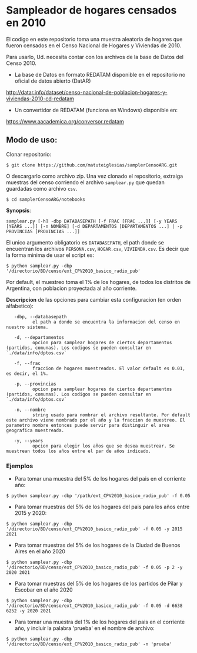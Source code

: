 # Sampleador de hogares censados en 2010

El codigo en este repositorio toma una muestra aleatoria de hogares que fueron censados en el Censo Nacional de Hogares y Viviendas de 2010. 

Para usarlo, Ud. necesita contar con los archivos de la base de Datos del Censo 2010.  

   - La base de Datos en formato REDATAM disponible en el repositorio no oficial de datos abierto (DatAR)

http://datar.info/dataset/censo-nacional-de-poblacion-hogares-y-viviendas-2010-cd-redatam

   - Un convertidor de REDATAM (funciona en Windows) disponible en:
    
https://www.aacademica.org/conversor.redatam


## Modo de uso:

Clonar repositorio:

`$ git clone https://github.com/matuteiglesias/samplerCensoARG.git`

O descargarlo como archivo zip. Una vez clonado el repositorio, extraiga muestras del censo corriendo el archivo `samplear.py` que quedan guardadas como archivo `csv`.

`$ cd samplerCensoARG/notebooks`

**Synopsis**:

`samplear.py [-h] -dbp DATABASEPATH [-f FRAC [FRAC ...]] [-y YEARS [YEARS ...]] [-n NOMBRE] [-d DEPARTAMENTOS [DEPARTAMENTOS ...] |
                   -p PROVINCIAS [PROVINCIAS ...]]`

El unico argumento obligatorio es `DATABASEPATH`, el path donde se encuentran los archivos `PERSONA.csv`, `HOGAR.csv`, `VIVIENDA.csv`. Es decir que la forma minima de usar el script es:

`$ python samplear.py -dbp '/directorio/BD/censo/ext_CPV2010_basico_radio_pub'`

Por default, el muestreo toma el 1% de los hogares, de todos los distritos de Argentina, con poblacion proyectada al año corriente. 

**Descripcion** de las opciones para cambiar esta configuracion (en orden alfabetico):

       -dbp, --databasepath
              el path a donde se encuentra la informacion del censo en nuestro sistema.

       -d, --departamentos
              opcion para samplear hogares de ciertos departamentos (partidos, comunas). Los codigos se pueden consultar en `./data/info/dptos.csv`

       -f, --frac
              fraccion de hogares muestreados. El valor default es 0.01, es decir, el 1%.

       -p, --provincias
              opcion para samplear hogares de ciertos departamentos (partidos, comunas). Los codigos se pueden consultar en `./data/info/dptos.csv`

       -n, --nombre
              string usado para nombrar el archivo resultante. Por default este archivo viene nombrado por el año y la fraccion de muestreo. El parametro nombre entonces puede servir para distinguir el area geografica muestreada.

       -y, --years
              opcion para elegir los años que se desea muestrear. Se muestrean todos los años entre el par de años indicado.

### Ejemplos

 - Para tomar una muestra del 5% de los hogares del pais en el corriente año:

`$ python samplear.py -dbp '/path/ext_CPV2010_basico_radio_pub' -f 0.05`

 - Para tomar muestras del 5% de los hogares del pais para los años entre 2015 y 2020:

`$ python samplear.py -dbp '/directorio/BD/censo/ext_CPV2010_basico_radio_pub' -f 0.05 -y 2015 2021`

 - Para tomar muestras del 5% de los hogares de la Ciudad de Buenos Aires en el año 2020

`$ python samplear.py -dbp '/directorio/BD/censo/ext_CPV2010_basico_radio_pub' -f 0.05 -p 2 -y 2020 2021`

 - Para tomar muestras del 5% de los hogares de los partidos de Pilar y Escobar en el año 2020

`$ python samplear.py -dbp '/directorio/BD/censo/ext_CPV2010_basico_radio_pub' -f 0.05 -d 6638 6252 -y 2020 2021`

 - Para tomar una muestra del 1% de los hogares del pais en el corriente año, y incluir la palabra 'prueba' en el nombre de archivo:

`$ python samplear.py -dbp '/directorio/BD/censo/ext_CPV2010_basico_radio_pub' -n 'prueba'`
